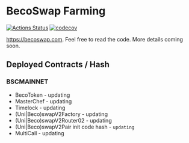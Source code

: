 # BecoSwap Farming

[![Actions Status](https://github.com/becoswap/becoswap-farm/workflows/CI/badge.svg)](https://github.com/becoswap/becoswap-farm/actions)
[![codecov](https://codecov.io/gh/becoswap/becoswap-farm/branch/master/graph/badge.svg?token=5XMLP74IR0)](https://codecov.io/gh/becoswap/becoswap-farm)

https://becoswap.com. Feel free to read the code. More details coming soon.

## Deployed Contracts / Hash

### BSCMAINNET

- BecoToken - updating
- MasterChef - updating
- Timelock - updating
- (Uni|Beco)swapV2Factory - updating
- (Uni|Beco)swapV2Router02 - updating
- (Uni|Beco)swapV2Pair init code hash - `updating`
- MultiCall - updating
